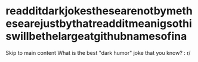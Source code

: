 # readditdarkjokesthesearenotbymethesearejustbythatreadditmeanigsothiswillbethelargeatgithubnamesofina
Skip to main content What is the best "dark humor" joke that you know? : r/
